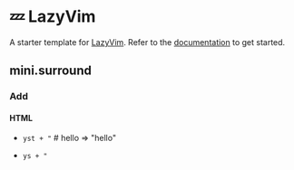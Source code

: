 # 💤 LazyVim

A starter template for [LazyVim](https://github.com/LazyVim/LazyVim).
Refer to the [documentation](https://lazyvim.github.io/installation) to get started.

## mini.surround

### Add

#### HTML

- `yst + "` # hello => "hello"

- `ys + "`
